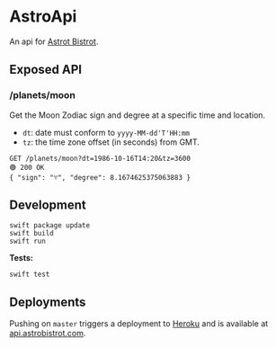 # AstroApi

An api for [Astrot Bistrot](https://astrobistro.com).

## Exposed API

### /planets/moon

Get the Moon Zodiac sign and degree at a specific time and location.

- `dt`: date must conform to `yyyy-MM-dd'T'HH:mm`
- `tz`: the time zone offset (in seconds) from GMT.

```
GET /planets/moon?dt=1986-10-16T14:20&tz=3600
🟢 200 OK
{ "sign": "♈︎", "degree": 8.1674625375063883 }
```

## Development

```shell
swift package update
swift build
swift run
```

**Tests:**

```shell
swift test
```

## Deployments

Pushing on `master` triggers a deployment to [Heroku](https://dashboard.heroku.com/apps/astrobistrot-api) and is available at [api.astrobistrot.com](https://api.astrobistrot.com).
